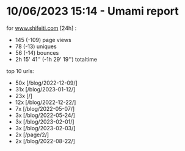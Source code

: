 # 10/06/2023 15:14 - Umami report
for www.shifeiti.com [24h] :

 - 145 (-109) page views
 - 78 (-13) uniques
 - 56 (-14) bounces
 - 2h 15' 41'' (-1h 29' 19'') totaltime


top 10 urls:
 - 50x [/blog/2022-12-09/]
 - 31x [/blog/2023-01-12/]
 - 23x [/]
 - 12x [/blog/2022-12-22/]
 - 7x [/blog/2022-05-07/]
 - 3x [/blog/2022-05-24/]
 - 3x [/blog/2023-02-01/]
 - 3x [/blog/2023-02-03/]
 - 2x [/page/2/]
 - 2x [/blog/2022-08-22/]



